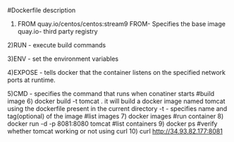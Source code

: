 #Dockerfile description
1) FROM quay.io/centos/centos:stream9
   FROM- Specifies the base image
   quay.io- third party registry

2)RUN - execute build commands

3)ENV - set the environment variables

4)EXPOSE -  tells docker that the container listens on the specified network ports at runtime. 

5)CMD    - specifies the command that runs when conatiner starts
#build image
6) docker build -t tomcat .
it will build a  docker image named tomcat using the dockerfile present in the current directory
-t - specifies name and tag(optional) of the image
#list images
7) docker images
#run container
8) docker run -d -p 8081:8080 tomcat
#list containers
9) docker ps
#verify whether tomcat working or not using curl
10) curl http://34.93.82.177:8081

